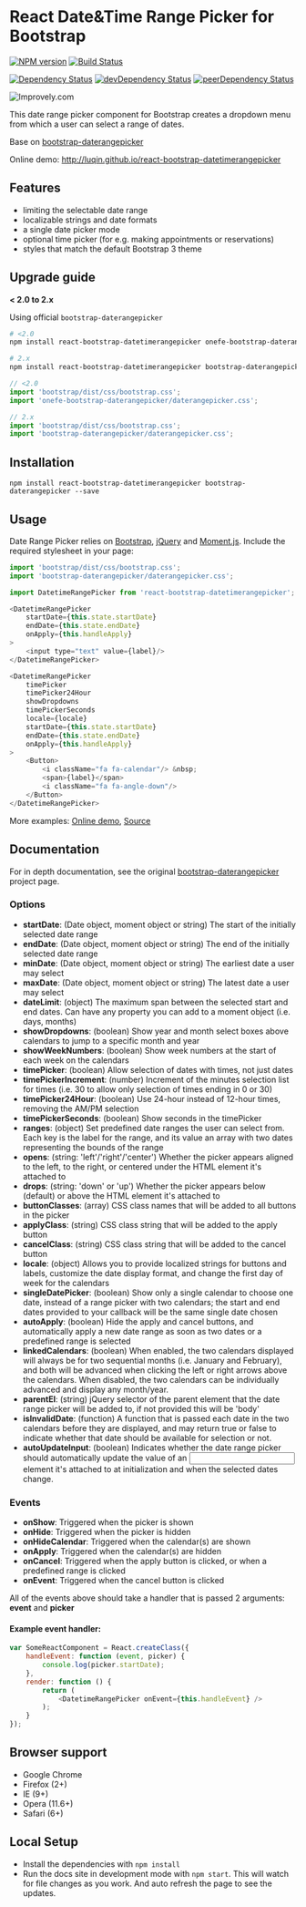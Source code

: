# React Date&Time Range Picker for Bootstrap

[![NPM version][npm-badge]][npm] [![Build Status][travis-ci-image]][travis-ci-url]

[![Dependency Status][deps-badge]][deps]
[![devDependency Status][dev-deps-badge]][dev-deps]
[![peerDependency Status][peer-deps-badge]][peer-deps]

![Improvely.com](http://i.imgur.com/LbAMf3D.png)

This date range picker component for Bootstrap creates a dropdown menu from which a user can select a range of dates.

Base on [bootstrap-daterangepicker](https://github.com/dangrossman/bootstrap-daterangepicker)

Online demo: http://luqin.github.io/react-bootstrap-datetimerangepicker

## Features

* limiting the selectable date range
* localizable strings and date formats
* a single date picker mode
* optional time picker (for e.g. making appointments or reservations)
* styles that match the default Bootstrap 3 theme



## Upgrade guide

**< 2.0 to 2.x**

Using official `bootstrap-daterangepicker`

```sh
# <2.0
npm install react-bootstrap-datetimerangepicker onefe-bootstrap-daterangepicker --save

# 2.x
npm install react-bootstrap-datetimerangepicker bootstrap-daterangepicker --save
```

```js
// <2.0
import 'bootstrap/dist/css/bootstrap.css';
import 'onefe-bootstrap-daterangepicker/daterangepicker.css';

// 2.x
import 'bootstrap/dist/css/bootstrap.css';
import 'bootstrap-daterangepicker/daterangepicker.css';
```

## Installation

```
npm install react-bootstrap-datetimerangepicker bootstrap-daterangepicker --save
```

## Usage

Date Range Picker relies on [Bootstrap](http://getbootstrap.com/), [jQuery](http://www.jquery.com/) and [Moment.js](http://momentjs.com/). Include the required stylesheet in your page:

```js
import 'bootstrap/dist/css/bootstrap.css';
import 'bootstrap-daterangepicker/daterangepicker.css';
```

```js
import DatetimeRangePicker from 'react-bootstrap-datetimerangepicker';

<DatetimeRangePicker
    startDate={this.state.startDate}
    endDate={this.state.endDate}
    onApply={this.handleApply}
>
    <input type="text" value={label}/>
</DatetimeRangePicker>

<DatetimeRangePicker
    timePicker
    timePicker24Hour
    showDropdowns
    timePickerSeconds
    locale={locale}
    startDate={this.state.startDate}
    endDate={this.state.endDate}
    onApply={this.handleApply}
>
    <Button>
        <i className="fa fa-calendar"/> &nbsp;
        <span>{label}</span>
        <i className="fa fa-angle-down"/>
    </Button>
</DatetimeRangePicker>
```

More examples: [Online demo](http://luqin.github.io/react-bootstrap-datetimerangepicker), [Source](https://github.com/luqin/react-bootstrap-datetimerangepicker/tree/master/examples)

## Documentation

For in depth documentation, see the original
[bootstrap-daterangepicker](https://github.com/dangrossman/bootstrap-daterangepicker) project page.

### Options

- **startDate**: (Date object, moment object or string) The start of the initially selected date range
- **endDate**: (Date object, moment object or string) The end of the initially selected date range
- **minDate**: (Date object, moment object or string) The earliest date a user may select
- **maxDate**: (Date object, moment object or string) The latest date a user may select
- **dateLimit**: (object) The maximum span between the selected start and end dates. Can have any property you can add to a moment object (i.e. days, months)
- **showDropdowns**: (boolean) Show year and month select boxes above calendars to jump to a specific month and year
- **showWeekNumbers**: (boolean) Show week numbers at the start of each week on the calendars
- **timePicker**: (boolean) Allow selection of dates with times, not just dates
- **timePickerIncrement**: (number) Increment of the minutes selection list for times (i.e. 30 to allow only selection of times ending in 0 or 30)
- **timePicker24Hour**: (boolean) Use 24-hour instead of 12-hour times, removing the AM/PM selection
- **timePickerSeconds**: (boolean) Show seconds in the timePicker
- **ranges**: (object) Set predefined date ranges the user can select from. Each key is the label for the range, and its value an array with two dates representing the bounds of the range
- **opens**: (string: 'left'/'right'/'center') Whether the picker appears aligned to the left, to the right, or centered under the HTML element it's attached to
- **drops**: (string: 'down' or 'up') Whether the picker appears below (default) or above the HTML element it's attached to
- **buttonClasses**: (array) CSS class names that will be added to all buttons in the picker
- **applyClass**: (string) CSS class string that will be added to the apply button
- **cancelClass**: (string) CSS class string that will be added to the cancel button
- **locale**: (object) Allows you to provide localized strings for buttons and labels, customize the date display format, and change the first day of week for the calendars
- **singleDatePicker**: (boolean) Show only a single calendar to choose one date, instead of a range picker with two calendars; the start and end dates provided to your callback will be the same single date chosen
- **autoApply**: (boolean) Hide the apply and cancel buttons, and automatically apply a new date range as soon as two dates or a predefined range is selected
- **linkedCalendars**: (boolean) When enabled, the two calendars displayed will always be for two sequential months (i.e. January and February), and both will be advanced when clicking the left or right arrows above the calendars. When disabled, the two calendars can be individually advanced and display any month/year.
- **parentEl**: (string) jQuery selector of the parent element that the date range picker will be added to, if not provided this will be 'body'
- **isInvalidDate**: (function) A function that is passed each date in the two calendars before they are displayed, and may return true or false to indicate whether that date should be available for selection or not.
- **autoUpdateInput**: (boolean) Indicates whether the date range picker should automatically update the value of an <input> element it's attached to at initialization and when the selected dates change.

### Events

- **onShow**: Triggered when the picker is shown
- **onHide**: Triggered when the picker is hidden
- **onHideCalendar**: Triggered when the calendar(s) are shown
- **onApply**: Triggered when the calendar(s) are hidden
- **onCancel**: Triggered when the apply button is clicked, or when a predefined range is clicked
- **onEvent**: Triggered when the cancel button is clicked

All of the events above should take a handler that is passed 2 arguments: **event** and **picker**

#### Example event handler:

```js
var SomeReactComponent = React.createClass({
    handleEvent: function (event, picker) {
        console.log(picker.startDate);
    },
    render: function () {
        return (
            <DatetimeRangePicker onEvent={this.handleEvent} />
        );
    }
});
```

## Browser support

* Google Chrome
* Firefox (2+)
* IE (9+)
* Opera (11.6+)
* Safari (6+)

## Local Setup

* Install the dependencies with `npm install`
* Run the docs site in development mode with `npm start`. This will watch for file changes as you work. And auto refresh the page to see the updates.

[npm-badge]: http://badge.fury.io/js/react-bootstrap-datetimerangepicker.svg
[npm]: https://www.npmjs.com/package/react-bootstrap-datetimerangepicker

[deps-badge]: https://david-dm.org/luqin/react-bootstrap-datetimerangepicker.svg
[deps]: https://david-dm.org/luqin/react-bootstrap-datetimerangepicker

[dev-deps-badge]: https://david-dm.org/luqin/react-bootstrap-datetimerangepicker/dev-status.svg
[dev-deps]: https://david-dm.org/luqin/react-bootstrap-datetimerangepicker#info=devDependencies

[peer-deps-badge]: https://david-dm.org/luqin/react-bootstrap-datetimerangepicker/peer-status.svg
[peer-deps]: https://david-dm.org/luqin/react-bootstrap-datetimerangepicker#info=peerDependencies

[travis-ci-image]: https://travis-ci.org/luqin/react-bootstrap-datetimerangepicker.svg
[travis-ci-url]: https://travis-ci.org/luqin/react-bootstrap-datetimerangepicker
